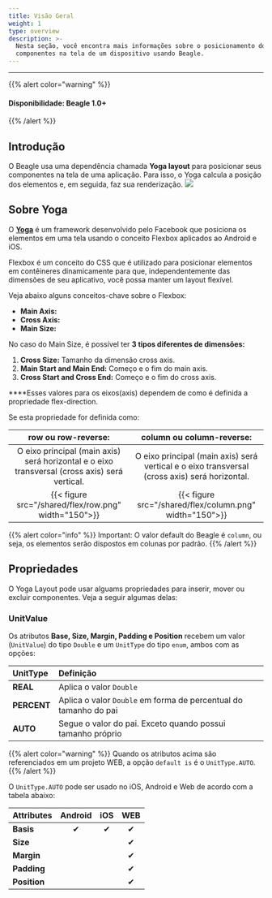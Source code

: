 ```yaml
---
title: Visão Geral
weight: 1
type: overview
description: >-
  Nesta seção, você encontra mais informações sobre o posicionamento dos
  componentes na tela de um dispositivo usando Beagle.
---
```


---

{{% alert color="warning" %}}

#### Disponibilidade: Beagle 1.0+

{{% /alert %}}

## **Introdução**

O Beagle usa uma dependência chamada **Yoga layout** para posicionar seus componentes na tela de uma aplicação. Para isso, o Yoga calcula a posição dos elementos e, em seguida, faz sua renderização.
![](/shared/flex/image125.png)

## Sobre Yoga

O [**Yoga**](https://yogalayout.com/) é um framework desenvolvido pelo Facebook que posiciona os elementos em uma tela usando o conceito Flexbox aplicados ao Android e iOS.

Flexbox é um conceito do CSS que é utilizado para posicionar elementos em contêineres dinamicamente para que, independentemente das dimensões de seu aplicativo, você possa manter um layout flexível.

Veja abaixo alguns conceitos-chave sobre o Flexbox:

- **Main Axis:** 
- **Cross Axis:** 
- **Main Size:**

No caso do Main Size, é possível ter **3 tipos diferentes de dimensões:**

1. **Cross Size:** Tamanho da dimensão cross axis.
2. **Main Start and Main End:** Começo e o fim do main axis.
3. **Cross Start and Cross End:** Começo e o fim do cross axis.

**‌**Esses valores para os eixos(axis) dependem de como é definida a propriedade flex-direction.

Se esta propriedade for definida como:

| **row ou row-reverse:** | **column ou column-reverse:** |
| :-----------: | :----------------------------------------------------------: |
| O eixo principal (main axis) será horizontal e o eixo transversal (cross axis) será vertical. | O eixo principal (main axis) será vertical e o eixo transversal (cross axis) será horizontal. |
| {{< figure src="/shared/flex/row.png" width="150">}} | {{< figure src="/shared/flex/column.png" width="150">}} |

{{% alert color="info" %}}
Important: O valor default do Beagle é `column`, ou seja, os elementos serão dispostos em colunas por padrão.
{{% /alert %}}

## Propriedades

O Yoga Layout pode usar alguams propriedades para inserir, mover ou excluir componentes. Veja a seguir algumas delas:

### **UnitValue**

Os atributos **Base, Size, Margin, Padding e Position** recebem um valor (`UnitValue`) do tipo `Double` e um `UnitType` do tipo `enum`, ambos com as opções:

| **UnitType** | Definição                                                        |
| :----------- | :--------------------------------------------------------------- |
| **REAL**     | Aplica o valor `Double`                                          |
| **PERCENT**  | Aplica o valor `Double` em forma de percentual do tamanho do pai |
| **AUTO**     | Segue o valor do pai. Exceto quando possui tamanho próprio       |

{{% alert color="warning" %}}
 Quando os atributos acima são referenciados em um projeto WEB, a opção `default is` é o `UnitType.AUTO`.
{{% /alert %}}

O `UnitType.AUTO` pode ser usado no iOS, Android e Web de acordo com a tabela abaixo:

| **Attributes** | Android | iOS | WEB|
| :----------- | :-----: | :------: | :------: |
| **Basis**   | &#x2714; | &#x2714; | &#x2714; |
| **Size**    |          |          | &#x2714; |
| **Margin**  |          |          | &#x2714; |
| **Padding**  |         |          | &#x2714; |
| **Position**  |        |          | &#x2714; |
